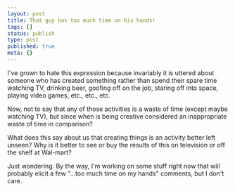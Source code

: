 ```yaml
---
layout: post
title: That guy has too much time on his hands!
tags: []
status: publish
type: post
published: true
meta: {}
---
```

I've grown to hate this expression because invariably it is uttered about someone who has created something rather than spend their spare time watching TV, drinking beer, goofing off on the job, staring off into space, playing video games, etc., etc., etc.

Now, not to say that any of those activities is a waste of time (except maybe watching TV), but since when is being creative considered an inappropriate waste of time in comparison?  

What does this say about us that creating things is an activity better left unseen?  Why is it better to see or buy the results of this on television or off the shelf at Wal-mart?

Just wondering.  By the way, I'm working on some stuff right now that will probably elicit a few "...too much time on my hands" comments, but I don't care.
